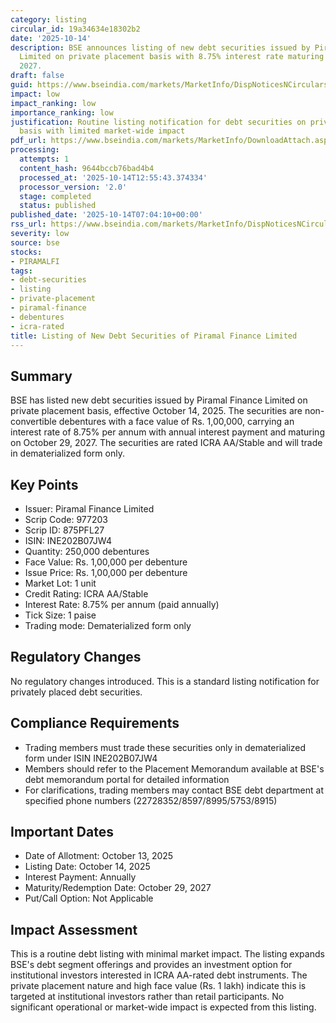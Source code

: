 ```yaml
---
category: listing
circular_id: 19a34634e18302b2
date: '2025-10-14'
description: BSE announces listing of new debt securities issued by Piramal Finance
  Limited on private placement basis with 8.75% interest rate maturing in October
  2027.
draft: false
guid: https://www.bseindia.com/markets/MarketInfo/DispNoticesNCirculars.aspx?Noticeid={6E78D2E5-5340-42E7-83E0-0689DFF06B9C}&noticeno=20251014-4&dt=10/14/2025&icount=4&totcount=34&flag=0
impact: low
impact_ranking: low
importance_ranking: low
justification: Routine listing notification for debt securities on private placement
  basis with limited market-wide impact
pdf_url: https://www.bseindia.com/markets/MarketInfo/DownloadAttach.aspx?id=20251014-4&attachedId=
processing:
  attempts: 1
  content_hash: 9644bccb76bad4b4
  processed_at: '2025-10-14T12:55:43.374334'
  processor_version: '2.0'
  stage: completed
  status: published
published_date: '2025-10-14T07:04:10+00:00'
rss_url: https://www.bseindia.com/markets/MarketInfo/DispNoticesNCirculars.aspx?Noticeid={6E78D2E5-5340-42E7-83E0-0689DFF06B9C}&noticeno=20251014-4&dt=10/14/2025&icount=4&totcount=34&flag=0
severity: low
source: bse
stocks:
- PIRAMALFI
tags:
- debt-securities
- listing
- private-placement
- piramal-finance
- debentures
- icra-rated
title: Listing of New Debt Securities of Piramal Finance Limited
---
```


## Summary

BSE has listed new debt securities issued by Piramal Finance Limited on private placement basis, effective October 14, 2025. The securities are non-convertible debentures with a face value of Rs. 1,00,000, carrying an interest rate of 8.75% per annum with annual interest payment and maturing on October 29, 2027. The securities are rated ICRA AA/Stable and will trade in dematerialized form only.

## Key Points

- Issuer: Piramal Finance Limited
- Scrip Code: 977203
- Scrip ID: 875PFL27
- ISIN: INE202B07JW4
- Quantity: 250,000 debentures
- Face Value: Rs. 1,00,000 per debenture
- Issue Price: Rs. 1,00,000 per debenture
- Market Lot: 1 unit
- Credit Rating: ICRA AA/Stable
- Interest Rate: 8.75% per annum (paid annually)
- Tick Size: 1 paise
- Trading mode: Dematerialized form only

## Regulatory Changes

No regulatory changes introduced. This is a standard listing notification for privately placed debt securities.

## Compliance Requirements

- Trading members must trade these securities only in dematerialized form under ISIN INE202B07JW4
- Members should refer to the Placement Memorandum available at BSE's debt memorandum portal for detailed information
- For clarifications, trading members may contact BSE debt department at specified phone numbers (22728352/8597/8995/5753/8915)

## Important Dates

- Date of Allotment: October 13, 2025
- Listing Date: October 14, 2025
- Interest Payment: Annually
- Maturity/Redemption Date: October 29, 2027
- Put/Call Option: Not Applicable

## Impact Assessment

This is a routine debt listing with minimal market impact. The listing expands BSE's debt segment offerings and provides an investment option for institutional investors interested in ICRA AA-rated debt instruments. The private placement nature and high face value (Rs. 1 lakh) indicate this is targeted at institutional investors rather than retail participants. No significant operational or market-wide impact is expected from this listing.